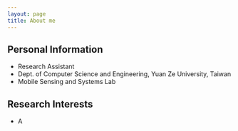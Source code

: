 ```yaml
---
layout: page
title: About me 
---  
```

 
## **Personal Information**
* Research Assistant
* Dept. of Computer Science and Engineering, Yuan Ze University, Taiwan
* Mobile Sensing and Systems Lab

## **Research Interests**
* A
